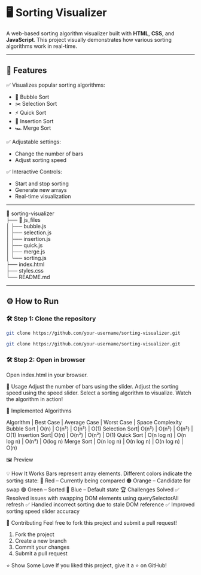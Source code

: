 # 🖥️ Sorting Visualizer  

A web-based sorting algorithm visualizer built with **HTML**, **CSS**, and **JavaScript**. This project visually demonstrates how various sorting algorithms work in real-time.  

---

## 🚀 **Features**  
✅ Visualizes popular sorting algorithms:  
- 🫧 Bubble Sort  
- ✂️ Selection Sort  
- ⚡ Quick Sort  
- 🧠 Insertion Sort  
- 🏎️ Merge Sort  

✅ Adjustable settings:  
- Change the number of bars  
- Adjust sorting speed  

✅ Interactive Controls:  
- Start and stop sorting  
- Generate new arrays  
- Real-time visualization  

---

📂 sorting-visualizer  
├── 📂 js_files  
│   ├── bubble.js  
│   ├── selection.js  
│   ├── insertion.js  
│   ├── quick.js  
│   ├── merge.js  
│   └── sorting.js  
├── index.html  
├── styles.css  
└── README.md  

---

## ⚙️ **How to Run**  

### 🛠️ Step 1: Clone the repository  
```bash
git clone https://github.com/your-username/sorting-visualizer.git

git clone https://github.com/your-username/sorting-visualizer.git

```
### 🛠️ Step 2: Open in browser
  Open index.html in your browser.

🌟 Usage
Adjust the number of bars using the slider.
Adjust the sorting speed using the speed slider.
Select a sorting algorithm to visualize.
Watch the algorithm in action!


🧪 Implemented Algorithms

Algorithm     |	 Best Case	| Average Case	| Worst Case	| Space Complexity
Bubble Sort	  | O(n)	      |  O(n²)	      |  O(n²)	    |  O(1)
Selection Sort|	O(n²)	      |  O(n²)	      |  O(n²)	    | O(1)
Insertion Sort|	O(n)	      |  O(n²)	      |  O(n²)	    | O(1)
Quick Sort	  | O(n log n)	|  O(n log n)	  |  O(n²)	    | O(log n)
Merge Sort	  | O(n log n)	|  O(n log n)	  |  O(n log n)	| O(n)


🖼️ Preview

💡 How It Works
Bars represent array elements.
Different colors indicate the sorting state:
🔴 Red – Currently being compared
🟠 Orange – Candidate for swap
🟢 Green – Sorted
🔵 Blue – Default state
🏆 Challenges Solved
✅ Resolved issues with swapping DOM elements using querySelectorAll refresh
✅ Handled incorrect sorting due to stale DOM reference
✅ Improved sorting speed slider accuracy

🙌 Contributing
Feel free to fork this project and submit a pull request!
1. Fork the project
2. Create a new branch
3. Commit your changes
4. Submit a pull request

⭐ Show Some Love
If you liked this project, give it a ⭐ on GitHub!

